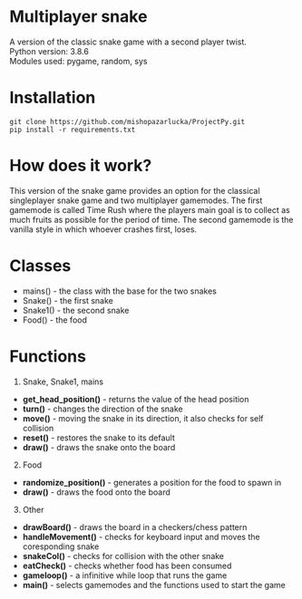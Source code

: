 # Multiplayer snake
A version of the classic snake game with a second player twist. <br />
Python version: 3.8.6 <br />
Modules  used: pygame, random, sys 

# Installation
`git clone https://github.com/mishopazarlucka/ProjectPy.git` <br />
`pip install -r requirements.txt`

# How does it work?
This version of the snake game provides an option for the classical singleplayer snake game and two multiplayer gamemodes.
The first gamemode is called Time Rush where the players main goal is to collect as much fruits as possible for the period of time.
The second gamemode is the vanilla style in which whoever crashes first, loses.

# Classes
* mains() - the class with the base for the two snakes
* Snake() - the first snake
* Snake1() - the second snake
* Food() - the food

# Functions
1. Snake, Snake1, mains
* **get_head_position()** - returns the value of the head position
* **turn()** - changes the direction of the snake
* **move()** - moving the snake in its direction, it also checks for self collision
* **reset()** - restores the snake to its default
* **draw()** - draws the snake onto the board
2. Food
* **randomize_position()** - generates a position for the food to spawn in
* **draw()** - draws the food onto the board
3. Other
* **drawBoard()** - draws the board in a checkers/chess pattern
* **handleMovement()** - checks for keyboard input and moves the coresponding snake
* **snakeCol()** - checks for collision with the other snake
* **eatCheck()** - checks whether food has been consumed
* **gameloop()** - a infinitive while loop that runs the game
* **main()** - selects gamemodes and the functions used to start the game
